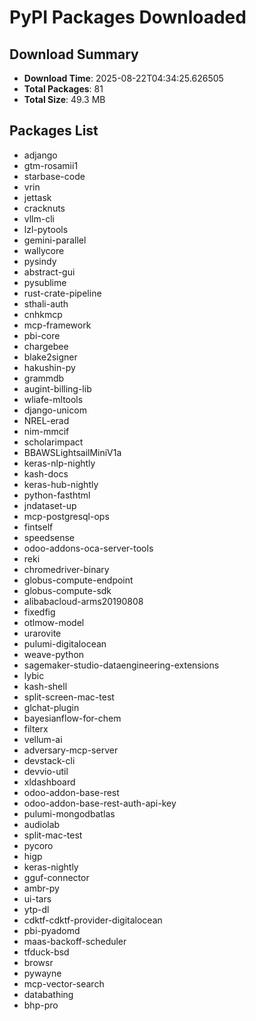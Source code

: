 # PyPI Packages Downloaded

## Download Summary
- **Download Time**: 2025-08-22T04:34:25.626505
- **Total Packages**: 81
- **Total Size**: 49.3 MB

## Packages List
- adjango
- gtm-rosamii1
- starbase-code
- vrin
- jettask
- cracknuts
- vllm-cli
- lzl-pytools
- gemini-parallel
- wallycore
- pysindy
- abstract-gui
- pysublime
- rust-crate-pipeline
- sthali-auth
- cnhkmcp
- mcp-framework
- pbi-core
- chargebee
- blake2signer
- hakushin-py
- grammdb
- augint-billing-lib
- wliafe-mltools
- django-unicom
- NREL-erad
- nim-mmcif
- scholarimpact
- BBAWSLightsailMiniV1a
- keras-nlp-nightly
- kash-docs
- keras-hub-nightly
- python-fasthtml
- jndataset-up
- mcp-postgresql-ops
- fintself
- speedsense
- odoo-addons-oca-server-tools
- reki
- chromedriver-binary
- globus-compute-endpoint
- globus-compute-sdk
- alibabacloud-arms20190808
- fixedfig
- otlmow-model
- urarovite
- pulumi-digitalocean
- weave-python
- sagemaker-studio-dataengineering-extensions
- lybic
- kash-shell
- split-screen-mac-test
- glchat-plugin
- bayesianflow-for-chem
- filterx
- vellum-ai
- adversary-mcp-server
- devstack-cli
- devvio-util
- xldashboard
- odoo-addon-base-rest
- odoo-addon-base-rest-auth-api-key
- pulumi-mongodbatlas
- audiolab
- split-mac-test
- pycoro
- higp
- keras-nightly
- gguf-connector
- ambr-py
- ui-tars
- ytp-dl
- cdktf-cdktf-provider-digitalocean
- pbi-pyadomd
- maas-backoff-scheduler
- tfduck-bsd
- browsr
- pywayne
- mcp-vector-search
- databathing
- bhp-pro
